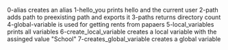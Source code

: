 0-alias creates an alias
1-hello_you prints hello and the current user
2-path adds path to preexisting path and exports it
3-paths returns directory count
4-global-variable is used for getting rents from papaers
5-local_variables prints all variables
6-create_local_variable creates a local variable with the assinged value "School"
7-creates_global_variable creates a global variable
